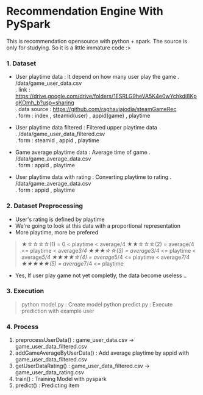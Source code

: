 # Recommendation Engine With PySpark

This is recommendation opensource with python + spark. The source is only for studying. So it is a little immature code :>


### 1. Dataset

- User playtime data : It depend on how many user play the game 
. /data/game_user_data.csv  
. link : https://drive.google.com/drive/folders/1ESRLG9heVA5K4e0wYchkdi8KpqKOmh_b?usp=sharing  
. data source : https://github.com/raghavjajodia/steamGameRec  
. form : index , steamid(user) , appid(game) , playtime

- User playtime data filtered : Filtered upper playtime data  
. /data/game_user_data_filtered.csv  
. form : steamid , appid , playtime  

- Game average playtime data : Average time of game
. /data/game_average_data.csv  
. form : appid , playtime

- User playtime data with rating : Converting playtime to rating
. /data/game_average_data.csv  
. form : appid , playtime



### 2. Dataset Preprocessing

- User's rating is defined by playtime
- We're going to look at this data with a proportional representation
- More playtime, more be prefered

> ★☆☆☆☆(1) = 0 < playtime < average/4
> ★★☆☆☆(2) = average/4 <= playtime < average*3/4 
> ★★★☆☆(3) = average*3/4 <= playtime < average*5/4
> ★★★★☆(4) = average*5/4 <= playtime < average*7/4
> ★★★★★(5) = average*7/4 <= playtime

* Yes, If user play game not yet completly, the data become useless .. 


### 3. Execution

> python model.py : Create model
> python predict.py : Execute prediction with example user


### 4. Process

1. preprocessUserData() : game_user_data.csv -> game_user_data_filtered.csv
2. addGameAverageByUserData() : Add average playtime by appid with game_user_data_filtered.csv
3. getUserDataRating() : game_user_data_filtered.csv -> game_user_data_rating.csv
4. train() : Training Model with pyspark
5. predict() : Predicting item

